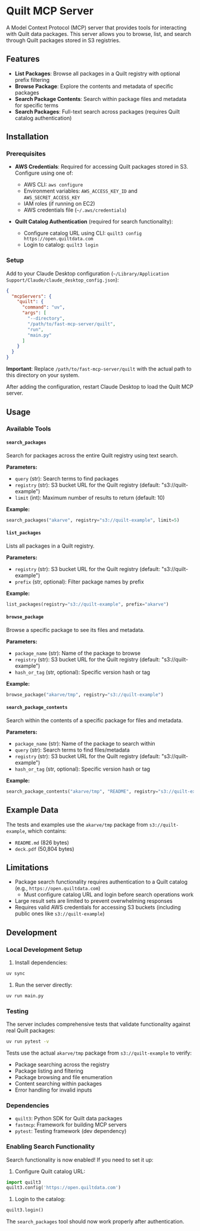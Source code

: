# Quilt MCP Server

A Model Context Protocol (MCP) server that provides tools for interacting with Quilt data packages. This server allows you to browse, list, and search through Quilt packages stored in S3 registries.

## Features

- **List Packages**: Browse all packages in a Quilt registry with optional prefix filtering
- **Browse Package**: Explore the contents and metadata of specific packages
- **Search Package Contents**: Search within package files and metadata for specific terms
- **Search Packages**: Full-text search across packages (requires Quilt catalog authentication)

## Installation

### Prerequisites

- **AWS Credentials**: Required for accessing Quilt packages stored in S3. Configure using one of:
  - AWS CLI: `aws configure`
  - Environment variables: `AWS_ACCESS_KEY_ID` and `AWS_SECRET_ACCESS_KEY`
  - IAM roles (if running on EC2)
  - AWS credentials file (`~/.aws/credentials`)

- **Quilt Catalog Authentication** (required for search functionality):
  - Configure catalog URL using CLI: `quilt3 config https://open.quiltdata.com`
  - Login to catalog: `quilt3 login`

### Setup

Add to your Claude Desktop configuration (`~/Library/Application Support/Claude/claude_desktop_config.json`):

```json
{
  "mcpServers": {
    "quilt": {
      "command": "uv",
      "args": [
        "--directory",
        "/path/to/fast-mcp-server/quilt",
        "run",
        "main.py"
      ]
    }
  }
}
```

**Important**: Replace `/path/to/fast-mcp-server/quilt` with the actual path to this directory on your system.

After adding the configuration, restart Claude Desktop to load the Quilt MCP server.

## Usage

### Available Tools

#### `search_packages`

Search for packages across the entire Quilt registry using text search.

**Parameters:**

- `query` (str): Search terms to find packages
- `registry` (str): S3 bucket URL for the Quilt registry (default: "s3://quilt-example")
- `limit` (int): Maximum number of results to return (default: 10)

**Example:**

```python
search_packages("akarve", registry="s3://quilt-example", limit=5)
```

#### `list_packages`

Lists all packages in a Quilt registry.

**Parameters:**

- `registry` (str): S3 bucket URL for the Quilt registry (default: "s3://quilt-example")
- `prefix` (str, optional): Filter package names by prefix

**Example:**

```python
list_packages(registry="s3://quilt-example", prefix="akarve")
```

#### `browse_package`

Browse a specific package to see its files and metadata.

**Parameters:**

- `package_name` (str): Name of the package to browse
- `registry` (str): S3 bucket URL for the Quilt registry (default: "s3://quilt-example")
- `hash_or_tag` (str, optional): Specific version hash or tag

**Example:**

```python
browse_package("akarve/tmp", registry="s3://quilt-example")
```

#### `search_package_contents`

Search within the contents of a specific package for files and metadata.

**Parameters:**

- `package_name` (str): Name of the package to search within
- `query` (str): Search terms to find files/metadata
- `registry` (str): S3 bucket URL for the Quilt registry (default: "s3://quilt-example")
- `hash_or_tag` (str, optional): Specific version hash or tag

**Example:**

```python
search_package_contents("akarve/tmp", "README", registry="s3://quilt-example")
```

## Example Data

The tests and examples use the `akarve/tmp` package from `s3://quilt-example`, which contains:

- `README.md` (826 bytes)
- `deck.pdf` (50,804 bytes)

## Limitations

- Package search functionality requires authentication to a Quilt catalog (e.g., `https://open.quiltdata.com`)
  - Must configure catalog URL and login before search operations work
- Large result sets are limited to prevent overwhelming responses
- Requires valid AWS credentials for accessing S3 buckets (including public ones like `s3://quilt-example`)

## Development

### Local Development Setup

1. Install dependencies:

```bash
uv sync
```

1. Run the server directly:

```bash
uv run main.py
```

### Testing

The server includes comprehensive tests that validate functionality against real Quilt packages:

```bash
uv run pytest -v
```

Tests use the actual `akarve/tmp` package from `s3://quilt-example` to verify:

- Package searching across the registry
- Package listing and filtering
- Package browsing and file enumeration
- Content searching within packages
- Error handling for invalid inputs

### Dependencies

- `quilt3`: Python SDK for Quilt data packages
- `fastmcp`: Framework for building MCP servers
- `pytest`: Testing framework (dev dependency)

### Enabling Search Functionality

Search functionality is now enabled! If you need to set it up:

1. Configure Quilt catalog URL:

```python
import quilt3
quilt3.config('https://open.quiltdata.com')
```

1. Login to the catalog:

```python
quilt3.login()
```

The `search_packages` tool should now work properly after authentication.

